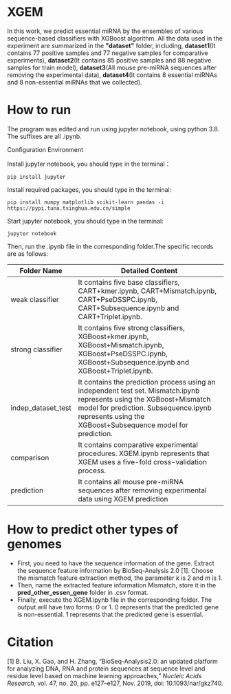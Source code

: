 # XGEM

In this work, we predict essential miRNA by the ensembles of various sequence-based classifiers with XGBoost algorithm. All the data used in the experiment are summarized in the **"dataset"** folder, including,  **dataset1**(It contains 77 positive samples and 77 negative samples for comparative experiments), **dataset2**(It contains 85 positive samples and 88 negative samples for train model), **dataset3**(All mouse pre-miRNA sequences after removing the experimental data), **dataset4**(It contains 8 essential miRNAs and 8 non-essential miRNAs that we collected).

# How to run

The program was edited and run using jupyter notebook, using python 3.8. The suffixes are all .ipynb.

Configuration Environment

Install jupyter notebook, you should type in the terminal：

`pip install jupyter`

Install required packages, you should type in the terminal:

`pip install numpy matplotlib scikit-learn pandas -i https://pypi.tuna.tsinghua.edu.cn/simple`

Start jupyter notebook, you should type in the terminal:

`jupyter notebook`

Then, run  the  .ipynb file in the corresponding folder.The specific records are as follows:

   | Folder Name        | Detailed Content                                             |
   | ------------------ | ------------------------------------------------------------ |
   | weak classifier    | It contains five base classifiers, CART+kmer.ipynb, CART+Mismatch.ipynb, CART+PseDSSPC.ipynb, CART+Subsequence.ipynb and CART+Triplet.ipynb. |
   | strong classifier  | It contains five strong classifiers, XGBoost+kmer.ipynb, XGBoost+Mismatch.ipynb, XGBoost+PseDSSPC.ipynb, XGBoost+Subsequence.ipynb and XGBoost+Triplet.ipynb. |
   | indep_dataset_test | It contains the prediction process using an independent test set. Mismatch.ipynb represents using the XGBoost+Mismatch model for prediction. Subsequence.ipynb represents using the XGBoost+Subsequence model for prediction. |
   | comparison         | It contains comparative experimental procedures. XGEM.ipynb represents that XGEM uses a five-fold cross-validation process. |
   | prediction         | It contains all mouse pre-miRNA sequences after removing experimental data using XGEM prediction |                   

# How to predict other types of genomes

- First, you need to have the sequence information of the gene. Extract the sequence feature information by BioSeq-Analysis 2.0 [1]. Choose the mismatch feature extraction method, the parameter *k* is 2 and *m* is 1. 
- Then, name the extracted feature information Mismatch, store it in the **pred_other_essen_gene** folder in .csv format.
- Finally, execute the XGEM.ipynb file in the corresponding folder. The output will have two forms: 0 or 1. 0 represents that the predicted gene is non-essential. 1 represents that the predicted gene is essential.

# Citation

[1]  B. Liu, X. Gao, and H. Zhang, “BioSeq-Analysis2.0: an updated platform for analyzing DNA, RNA and protein sequences at sequence level and residue level based on machine learning approaches,” *Nucleic Acids Research*, vol. 47, no. 20, pp. e127–e127, Nov. 2019, doi: 10.1093/nar/gkz740.

 





